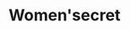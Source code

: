 ---
title: "Women'secret"
url: /sevilla/womensecret-calle-gonzalo-jimenez-de-quesada/
shop: ropa
---